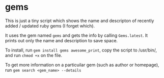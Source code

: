# gems

This is just a tiny script which shows the name and descripton of recently added / updated ruby gems (I forget which).

It uses the gem named `gems` and gets the info by calling `Gems.latest`. It prints out only the name and description to save space.

To install, run `gem install gems awesome_print`, copy the script to /usr/bin/, and run `chmod +x` on the file. 

To get more information on a particuilar gem (such as author or homepage), run `gem search <gem_name> --details`
